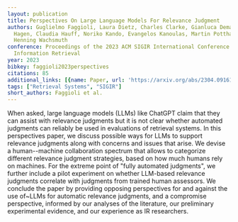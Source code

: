 ```yaml
---
layout: publication
title: Perspectives On Large Language Models For Relevance Judgment
authors: Guglielmo Faggioli, Laura Dietz, Charles Clarke, Gianluca Demartini, Matthias
  Hagen, Claudia Hauff, Noriko Kando, Evangelos Kanoulas, Martin Potthast, Benno Stein,
  Henning Wachsmuth
conference: Proceedings of the 2023 ACM SIGIR International Conference on Theory of
  Information Retrieval
year: 2023
bibkey: faggioli2023perspectives
citations: 85
additional_links: [{name: Paper, url: 'https://arxiv.org/abs/2304.09161'}]
tags: ["Retrieval Systems", "SIGIR"]
short_authors: Faggioli et al.
---
```

When asked, large language models (LLMs) like ChatGPT claim that they can
assist with relevance judgments but it is not clear whether automated judgments
can reliably be used in evaluations of retrieval systems. In this perspectives
paper, we discuss possible ways for LLMs to support relevance judgments along
with concerns and issues that arise. We devise a human--machine collaboration
spectrum that allows to categorize different relevance judgment strategies,
based on how much humans rely on machines. For the extreme point of "fully
automated judgments", we further include a pilot experiment on whether
LLM-based relevance judgments correlate with judgments from trained human
assessors. We conclude the paper by providing opposing perspectives for and
against the use of~LLMs for automatic relevance judgments, and a compromise
perspective, informed by our analyses of the literature, our preliminary
experimental evidence, and our experience as IR researchers.